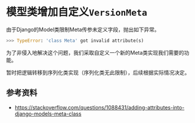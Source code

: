 # 模型类增加自定义`VersionMeta`

由于Django的Model类限制Meta传参未定义字段，抛出如下异常。

```python
>>> TypeError: 'class Meta' got invalid attribute(s)
```

为了非侵入地解决这个问题，我们采取自定义一个新的Meta类实现我们需要的功能。

暂时把逻辑转移到序列化类实现（序列化类无此限制），后续根据实际情况决定。


## 参考资料
   
- https://stackoverflow.com/questions/1088431/adding-attributes-into-django-models-meta-class